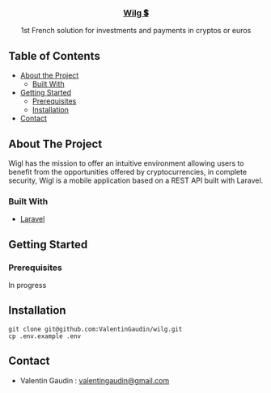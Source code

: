 <div align="center">
  <a href="https://github.com/ValentinGaudin/wilg">
    <h3 align="center">Wilg 💲 </h3>
  </a>
  <p align="center">
    1st French solution for investments and payments in cryptos or euros
  </p>
</div>

## Table of Contents

- [About the Project](#about-the-project)
    - [Built With](#built-with)
- [Getting Started](#getting-started)
    - [Prerequisites](#prerequisites)
    - [Installation](#installation)
- [Contact](#contact)

## About The Project

Wigl has the mission to offer an intuitive environment allowing users to benefit from the 
opportunities offered by cryptocurrencies, in complete security, Wigl is a mobile application based on a REST API built with Laravel.

### Built With

- [Laravel](https://laravel.com/)

## Getting Started

### Prerequisites

In progress

## Installation

```shell
git clone git@github.com:ValentinGaudin/wilg.git
cp .env.example .env
```

## Contact

- Valentin Gaudin : valentingaudin@gmail.com


